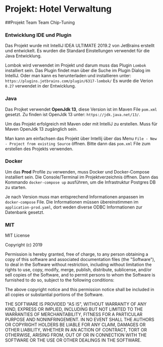 # Projekt: Hotel Verwaltung

##Projekt Team
Team Chip-Tuning

### Entwicklung IDE und Plugin
Das Projekt wurde mit IntelliJ IDEA ULTIMATE 2019.2 von JetBrains erstellt und entwickelt.
Es wurden die Standard Einstellungen verwendet für die Java Entwicklung.

Lombok wird verwendet im Projekt und darum muss das Plugin ```Lombok``` installiert sein.
Das Plugin findet man über die Suche im Plugin Dialog im IntelliJ.
Oder man kann es herunterladen und installieren unter: ``https://plugins.jetbrains.com/plugin/6317-lombok/``
Es wurde die Verion ``0.27`` verwendet in der Entwicklung.

### Java
Das Projket verwendet **OpenJdk 13**, diese Version ist im Maven File ``pom.xml`` gesetzt.
Zu finden ist OpenJdk 13 unter: ``https://jdk.java.net/13/``.

Um das Projekt erfolgreich mit Maven oder mit IntelliJ zu erstellen.
Muss für Maven OpenJdk 13 zugänglich sein.

Man kann am einfachsen das Projekt über Intellij über das Menu ``File - New - Project from existing Source`` öffnen.
Bitte dann das ``pom.xml`` File zum erstellen des Projekts verwenden.

### Docker
Um das **Prod** Profile zu verwenden, muss Docker und Docker-Compose installiert sein.
Die Console/Terminal im Projektverzeichnis öffnen.
Dann das Kommando ``docker-compose up`` ausführen, um die Infrastruktur Postgres DB zu starten. 

Je nach Version muss man entsprechend Informationen anpassen im ``docker-compose`` File.
Die Informationen müssen übereinstimmen im ``application-prod.yaml``, dort weden diverse ODBC Informationen zur Datenbank gesetzt.

### MIT
MIT License

Copyright (c) 2019

Permission is hereby granted, free of charge, to any person obtaining a copy
of this software and associated documentation files (the "Software"), to deal
in the Software without restriction, including without limitation the rights
to use, copy, modify, merge, publish, distribute, sublicense, and/or sell
copies of the Software, and to permit persons to whom the Software is
furnished to do so, subject to the following conditions:

The above copyright notice and this permission notice shall be included in all
copies or substantial portions of the Software.

THE SOFTWARE IS PROVIDED "AS IS", WITHOUT WARRANTY OF ANY KIND, EXPRESS OR
IMPLIED, INCLUDING BUT NOT LIMITED TO THE WARRANTIES OF MERCHANTABILITY,
FITNESS FOR A PARTICULAR PURPOSE AND NONINFRINGEMENT. IN NO EVENT SHALL THE
AUTHORS OR COPYRIGHT HOLDERS BE LIABLE FOR ANY CLAIM, DAMAGES OR OTHER
LIABILITY, WHETHER IN AN ACTION OF CONTRACT, TORT OR OTHERWISE, ARISING FROM,
OUT OF OR IN CONNECTION WITH THE SOFTWARE OR THE USE OR OTHER DEALINGS IN THE
SOFTWARE.

